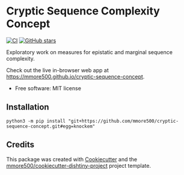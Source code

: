 # Cryptic Sequence Complexity Concept

[![CI](https://github.com/mmore500/cryptic-sequence-concept/actions/workflows/ci.yaml/badge.svg)](https://github.com/mmore500/cryptic-sequence-concept/actions/workflows/ci.yaml)
[![GitHub stars](https://img.shields.io/github/stars/mmore500/cryptic-sequence-concept.svg?style=flat-square&logo=github&label=Stars&logoColor=white)](https://github.com/mmore500/cryptic-sequence-concept)

Exploratory work on measures for epistatic and marginal sequence complexity.

Check out the live in-browser web app at <https://mmore500.github.io/cryptic-sequence-concept>.


-   Free software: MIT license
<!---
-   Documentation: <https://cryptic-sequence-concept.readthedocs.io>.
-->


<!---
## Features

-   TODO

![cookie monster example](docs/assets/cookie.gif)
-->


## Installation

`python3 -m pip install "git+https://github.com/mmore500/cryptic-sequence-concept.git#egg=knockem"`

## Credits

This package was created with [Cookiecutter](https://github.com/audreyr/cookiecutter) and the [mmore500/cookiecutter-dishtiny-project](https://github.com/mmore500/cookiecutter-dishtiny-project) project template.

<!---
This package uses [Empirical](https://github.com/devosoft/Empirical#readme), a library of tools for scientific software development, with emphasis on also being able to build web interfaces using Emscripten.
-->

